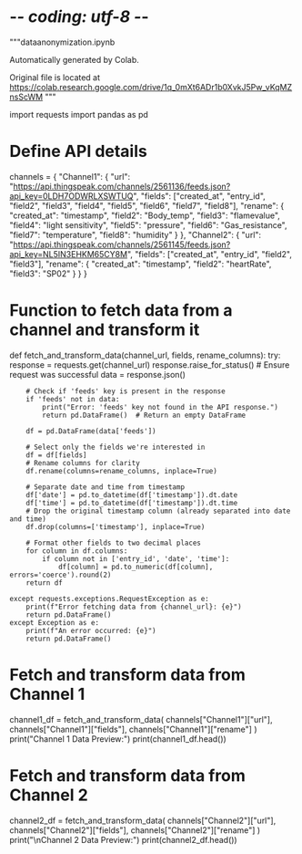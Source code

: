 # -*- coding: utf-8 -*-
"""dataanonymization.ipynb

Automatically generated by Colab.

Original file is located at
    https://colab.research.google.com/drive/1q_0mXt6ADr1b0XvkJ5Pw_vKqMZnsScWM
"""

import requests
import pandas as pd

# Define API details
channels = {
    "Channel1": {
        "url": "https://api.thingspeak.com/channels/2561136/feeds.json?api_key=0LDH7ODWRLXSWTUQ",
        "fields": ["created_at", "entry_id", "field2", "field3", "field4", "field5", "field6", "field7", "field8"],
        "rename": {
            "created_at": "timestamp",
            "field2": "Body_temp",
            "field3": "flamevalue",
            "field4": "light sensitivity",
            "field5": "pressure",
            "field6": "Gas_resistance",
            "field7": "temperature",
            "field8": "humidity"
        }
    },
    "Channel2": {
        "url": "https://api.thingspeak.com/channels/2561145/feeds.json?api_key=NL5IN3EHKM65CY8M",
        "fields": ["created_at", "entry_id", "field2", "field3"],
        "rename": {
            "created_at": "timestamp",
            "field2": "heartRate",
            "field3": "SP02"
        }
    }
}

# Function to fetch data from a channel and transform it
def fetch_and_transform_data(channel_url, fields, rename_columns):
    try:
        response = requests.get(channel_url)
        response.raise_for_status()  # Ensure request was successful
        data = response.json()

        # Check if 'feeds' key is present in the response
        if 'feeds' not in data:
            print("Error: 'feeds' key not found in the API response.")
            return pd.DataFrame()  # Return an empty DataFrame

        df = pd.DataFrame(data['feeds'])

        # Select only the fields we're interested in
        df = df[fields]
        # Rename columns for clarity
        df.rename(columns=rename_columns, inplace=True)

        # Separate date and time from timestamp
        df['date'] = pd.to_datetime(df['timestamp']).dt.date
        df['time'] = pd.to_datetime(df['timestamp']).dt.time
        # Drop the original timestamp column (already separated into date and time)
        df.drop(columns=['timestamp'], inplace=True)

        # Format other fields to two decimal places
        for column in df.columns:
            if column not in ['entry_id', 'date', 'time']:
                df[column] = pd.to_numeric(df[column], errors='coerce').round(2)
        return df

    except requests.exceptions.RequestException as e:
        print(f"Error fetching data from {channel_url}: {e}")
        return pd.DataFrame()
    except Exception as e:
        print(f"An error occurred: {e}")
        return pd.DataFrame()

# Fetch and transform data from Channel 1
channel1_df = fetch_and_transform_data(
    channels["Channel1"]["url"],
    channels["Channel1"]["fields"],
    channels["Channel1"]["rename"]
)
print("Channel 1 Data Preview:")
print(channel1_df.head())

# Fetch and transform data from Channel 2
channel2_df = fetch_and_transform_data(
    channels["Channel2"]["url"],
    channels["Channel2"]["fields"],
    channels["Channel2"]["rename"]
)
print("\nChannel 2 Data Preview:")
print(channel2_df.head())